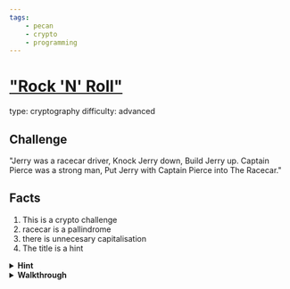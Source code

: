 ```yaml
---
tags:
    - pecan
    - crypto
    - programming
---
```


# ["Rock 'N' Roll"](https://pecanplus.ecusdf.org/?page=challenges&challenge=rocknroll)

type: cryptography
difficulty: advanced


## Challenge 

"Jerry was a racecar driver, Knock Jerry down, Build Jerry up. Captain Pierce was a strong man, Put Jerry with Captain Pierce into The Racecar."

## Facts

1. This is a crypto challenge
1. racecar is a pallindrome
1. there is unnecesary capitalisation
1. The title is a hint


<details markdown>
<summary><b>Hint</b></summary>

look for picoCTF challenge `1_wanna_b3_a_r0ck5tar` or `mus1c`

</details>


<details markdown>
<summary><b>Walkthrough</b></summary>

Use the Rockstar interpreter [here](https://codewithrockstar.com/online)

Read the [docs](https://codewithrockstar.com/docs)

## Rockstar interpritation

1. Jerry was a racecar driver,
    * A poetic number literal
    * initialise varialbe Jerry with number 1 7 6
1. Knock Jerry down 
    * decrement Jerry
1. Build Jerry up
    * increment Jerry
1.  Captain Pierce was a strong man
    * A poetic number literal
    * Initialise 'Captain Pierce' to: 1 6 3 
1. Put Jerry with Captain Pierce into The Racecar
    * add Jerry to Captain Pierce and assign result to The Racecar

This successfully executes but does not print, so we need to get it to print to STDOUT.

Add a write to STDOUT `Say The Racecar`

</details>
